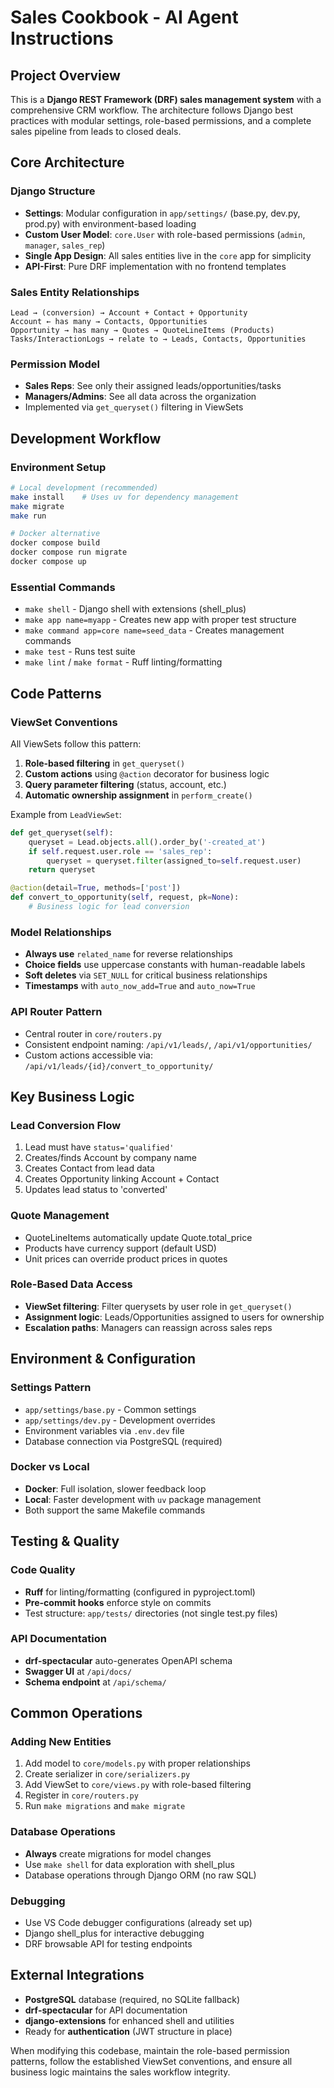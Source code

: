 # Sales Cookbook - AI Agent Instructions

## Project Overview

This is a **Django REST Framework (DRF) sales management system** with a comprehensive CRM workflow. The architecture follows Django best practices with modular settings, role-based permissions, and a complete sales pipeline from leads to closed deals.

## Core Architecture

### Django Structure

- **Settings**: Modular configuration in `app/settings/` (base.py, dev.py, prod.py) with environment-based loading
- **Custom User Model**: `core.User` with role-based permissions (`admin`, `manager`, `sales_rep`)
- **Single App Design**: All sales entities live in the `core` app for simplicity
- **API-First**: Pure DRF implementation with no frontend templates

### Sales Entity Relationships

```
Lead → (conversion) → Account + Contact + Opportunity
Account ← has many → Contacts, Opportunities
Opportunity → has many → Quotes → QuoteLineItems (Products)
Tasks/InteractionLogs → relate to → Leads, Contacts, Opportunities
```

### Permission Model

- **Sales Reps**: See only their assigned leads/opportunities/tasks
- **Managers/Admins**: See all data across the organization
- Implemented via `get_queryset()` filtering in ViewSets

## Development Workflow

### Environment Setup

```bash
# Local development (recommended)
make install    # Uses uv for dependency management
make migrate
make run

# Docker alternative
docker compose build
docker compose run migrate
docker compose up
```

### Essential Commands

- `make shell` - Django shell with extensions (shell_plus)
- `make app name=myapp` - Creates new app with proper test structure
- `make command app=core name=seed_data` - Creates management commands
- `make test` - Runs test suite
- `make lint` / `make format` - Ruff linting/formatting

## Code Patterns

### ViewSet Conventions

All ViewSets follow this pattern:

1. **Role-based filtering** in `get_queryset()`
2. **Custom actions** using `@action` decorator for business logic
3. **Query parameter filtering** (status, account, etc.)
4. **Automatic ownership assignment** in `perform_create()`

Example from `LeadViewSet`:

```python
def get_queryset(self):
    queryset = Lead.objects.all().order_by('-created_at')
    if self.request.user.role == 'sales_rep':
        queryset = queryset.filter(assigned_to=self.request.user)
    return queryset

@action(detail=True, methods=['post'])
def convert_to_opportunity(self, request, pk=None):
    # Business logic for lead conversion
```

### Model Relationships

- **Always use** `related_name` for reverse relationships
- **Choice fields** use uppercase constants with human-readable labels
- **Soft deletes** via `SET_NULL` for critical business relationships
- **Timestamps** with `auto_now_add=True` and `auto_now=True`

### API Router Pattern

- Central router in `core/routers.py`
- Consistent endpoint naming: `/api/v1/leads/`, `/api/v1/opportunities/`
- Custom actions accessible via: `/api/v1/leads/{id}/convert_to_opportunity/`

## Key Business Logic

### Lead Conversion Flow

1. Lead must have `status='qualified'`
2. Creates/finds Account by company name
3. Creates Contact from lead data
4. Creates Opportunity linking Account + Contact
5. Updates lead status to 'converted'

### Quote Management

- QuoteLineItems automatically update Quote.total_price
- Products have currency support (default USD)
- Unit prices can override product prices in quotes

### Role-Based Data Access

- **ViewSet filtering**: Filter querysets by user role in `get_queryset()`
- **Assignment logic**: Leads/Opportunities assigned to users for ownership
- **Escalation paths**: Managers can reassign across sales reps

## Environment & Configuration

### Settings Pattern

- `app/settings/base.py` - Common settings
- `app/settings/dev.py` - Development overrides
- Environment variables via `.env.dev` file
- Database connection via PostgreSQL (required)

### Docker vs Local

- **Docker**: Full isolation, slower feedback loop
- **Local**: Faster development with `uv` package management
- Both support the same Makefile commands

## Testing & Quality

### Code Quality

- **Ruff** for linting/formatting (configured in pyproject.toml)
- **Pre-commit hooks** enforce style on commits
- Test structure: `app/tests/` directories (not single test.py files)

### API Documentation

- **drf-spectacular** auto-generates OpenAPI schema
- **Swagger UI** at `/api/docs/`
- **Schema endpoint** at `/api/schema/`

## Common Operations

### Adding New Entities

1. Add model to `core/models.py` with proper relationships
2. Create serializer in `core/serializers.py`
3. Add ViewSet to `core/views.py` with role-based filtering
4. Register in `core/routers.py`
5. Run `make migrations` and `make migrate`

### Database Operations

- **Always** create migrations for model changes
- Use `make shell` for data exploration with shell_plus
- Database operations through Django ORM (no raw SQL)

### Debugging

- Use VS Code debugger configurations (already set up)
- Django shell_plus for interactive debugging
- DRF browsable API for testing endpoints

## External Integrations

- **PostgreSQL** database (required, no SQLite fallback)
- **drf-spectacular** for API documentation
- **django-extensions** for enhanced shell and utilities
- Ready for **authentication** (JWT structure in place)

When modifying this codebase, maintain the role-based permission patterns, follow the established ViewSet conventions, and ensure all business logic maintains the sales workflow integrity.
